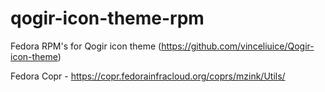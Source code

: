 # qogir-icon-theme-rpm

Fedora RPM's for Qogir icon theme (<https://github.com/vinceliuice/Qogir-icon-theme>)

Fedora Copr - <https://copr.fedorainfracloud.org/coprs/mzink/Utils/>
